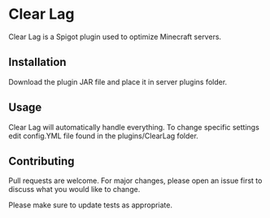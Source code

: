 # Clear Lag

Clear Lag is a Spigot plugin used to optimize Minecraft servers.

## Installation

Download the plugin JAR file and place it in server plugins folder.

## Usage

Clear Lag will automatically handle everything. To change specific settings edit config.YML file found in the plugins/ClearLag folder.

## Contributing
Pull requests are welcome. For major changes, please open an issue first to discuss what you would like to change.

Please make sure to update tests as appropriate.